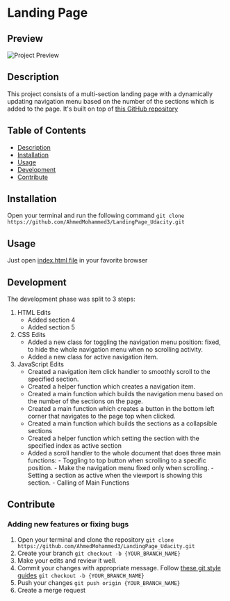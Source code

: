
# Landing Page

## Preview
![Project Preview](landing-page.gif)

## Description
This project consists of a multi-section landing page with a dynamically updating navigation menu based on the number of the sections which is added to the page.
It's built on top of [this GitHub repository](https://github.com/udacity/fend/tree/refresh-2019)
## Table of Contents

* [Description](#description)
* [Installation](#installation)
* [Usage](#usage)
* [Development](#development)
* [Contribute](#contribute)

## Installation
 Open your terminal and run the following command
     `git clone https://github.com/AhmedMohammed3/LandingPage_Udacity.git`
## Usage
Just open [index.html file](index.html) in your favorite browser
## Development
The development phase was split to 3 steps:
 1. HTML Edits
	 - Added section 4
	 - Added section 5
 2. CSS Edits
	 - Added a new class for toggling the navigation menu position: fixed, to hide the whole navigation menu when no scrolling activity.
	 - Added a new class for active navigation item.
 3. JavaScript Edits
	 - Created a navigation item click handler to smoothly scroll to the specified section.
	 - Created a helper function which creates a navigation item.
	 - Created a main function which builds the navigation menu based on the number of the sections on the page.
	 - Created a main function which creates a button in the bottom left corner that navigates to the page top when clicked.
	 - Created a main function which builds the sections as a collapsible sections
	 - Created a helper function which setting the section with the specified index as active section
	 - Added a scroll handler to the whole document that does three main functions:
			 - Toggling to top button when scrolling to a specific position.
			 - Make the navigation menu fixed only when scrolling.
			 - Setting a section as active when the viewport is showing this section.
			 - Calling of Main Functions
## Contribute
### Adding new features or fixing bugs
1. Open your terminal and clone the repository
     `git clone https://github.com/AhmedMohammed3/LandingPage_Udacity.git`
2. Create your branch
      `git checkout -b {YOUR_BRANCH_NAME}`
3. Make your edits and review it well.
4. Commit your changes with appropriate message. Follow [these git style guides](https://udacity.github.io/git-styleguide/)
      `git checkout -b {YOUR_BRANCH_NAME}`
5. Push your changes
      `git push origin {YOUR_BRANCH_NAME}`
6. Create a merge request